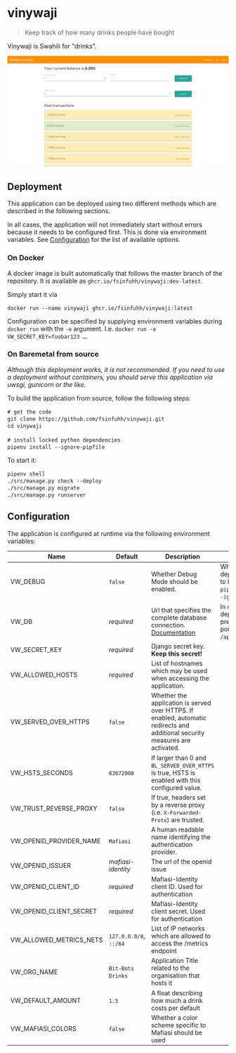 # vinywaji

> Keep track of how many drinks people have bought

Vinywaji is Swahili for "drinks".

![screenshot](.screenshot.png)

## Deployment

This application can be deployed using two different methods which are described in the following sections.

In all cases, the application will not immediately start without errors because it needs to be configured first.
This is done via environment variables.
See [Configuration](#configuration) for the list of available options.

### On Docker

A docker image is built automatically that follows the master branch of the repository.
It is available as `ghcr.io/fsinfuhh/vinywaji:dev-latest`.

Simply start it via

```shell
docker run --name vinywaji ghcr.io/fsinfuhh/vinywaji:latest
```

Configuration can be specified by supplying environment variables during `docker run` with the `-e` argument.
I.e. `docker run -e VW_SECRET_KEY=foobar123 …`.

### On Baremetal from source

*Although this deployment works, it is not recommended. If you need to use a deployment without containers, you should
serve this application via uwsgi, gunicorn or the like.*

To build the application from source, follow the following steps:

```shell
# get the code
git clone https://github.com/fsinfuhh/vinywaji.git
cd vinywaji

# install locked python dependencies
pipenv install --ignore-pipfile
```

To start it:

```shell
pipenv shell
./src/manage.py check --deploy
./src/manage.py migrate
./src/manage.py runserver
```

## Configuration

The application is configured at runtime via the following environment variables:

| Name                    | Default                | Description                                                                                                                   | Notes                                                                                    |
|-------------------------|------------------------|-------------------------------------------------------------------------------------------------------------------------------|------------------------------------------------------------------------------------------|
| VW_DEBUG                | `false`                | Whether Debug Mode should be enabled.                                                                                         | When `true`, dependencies have to be installed with `pipenv install -d --ignore-pipfile` |
| VW_DB                   | *required*             | Url that specifies the complete database connection. [Documentation](https://pypi.org/project/dj-database-url/)               | In container based deployments this preconfigured to point to `/app/data/db.sqlite`      |
| VW_SECRET_KEY           | *required*             | Django secret key. **Keep this secret!**                                                                                      |                                                                                          |
| VW_ALLOWED_HOSTS        | *required*             | List of hostnames which may be used when accessing the application.                                                           |                                                                                          |
| VW_SERVED_OVER_HTTPS    | `false`                | Whether the application is served over HTTPS. If enabled, automatic redirects and additional security measures are activated. |                                                                                          |
| VW_HSTS_SECONDS         | `63072000`             | If larger than 0 and `BL_SERVED_OVER_HTTPS` is true, HSTS is enabled with this configured value.                              |                                                                                          |
| VW_TRUST_REVERSE_PROXY  | `false`                | If true, headers set by a reverse proxy (i.e. `X-Forwarded-Proto`) are trusted.                                               |                                                                                          |
| VW_OPENID_PROVIDER_NAME | `Mafiasi`              | A human readable name identifying the authentication provider.                                                                |                                                                                          |
| VW_OPENID_ISSUER        | *mafiasi-identity*     | The url of the openid issue                                                                                                   |                                                                                          |
| VW_OPENID_CLIENT_ID     | *required*             | Mafiasi-Identity client ID. Used for authentication                                                                           |                                                                                          |
| VW_OPENID_CLIENT_SECRET | *required*             | Mafiasi-Identity client secret. Used for authentication                                                                       |                                                                                          |
| VW_ALLOWED_METRICS_NETS | `127.0.0.0/8`, `::/64` | List of IP networks which are allowed to access the /metrics endpoint                                                         |                                                                                          |
| VW_ORG_NAME             | `Bit-Bots Drinks`      | Application Title related to the organisation that hosts it                                                                   |                                                                                          |
| VW_DEFAULT_AMOUNT       | `1.5`                  | A float describing how much a drink costs per default                                                                         |                                                                                          |
| VW_MAFIASI_COLORS       | `false`                | Whether a color scheme specific to Mafiasi should be used                                                                     |                                                                                          |
